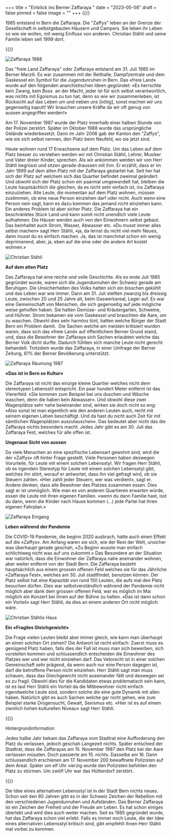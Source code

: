 +++
title = "Einblick ins Berner Zaffaraya "
date = "2023-05-08"
draft = false
pinned = false
image = ""
+++
{{<lead>}}

1985 entstand in Bern die Zaffaraya. Die "Zaffys" leben an der Grenze der Gesellschaft in selbstgebauten Häusern und Campers. Sie leben ihr Leben so wie sie wollen, mit wenig Einfluss von anderen. Christian Stähli und seine Familie leben seit 1999 dort.

{{</lead>}}

![Zaffaraya 1988](zaffaraya-1988.png)

Das "freie Land Zaffaraya" oder Zaffaraya entstand am 31. Juli 1985 im Berner Marzili. Es war zusammen mit der Reithalle, Dampfzentrale und dem Gaskessel ein Symbol für die Jugendunruhen in Bern. Das «freie Land» wurde auf den folgenden anarchistischen Ideen gegründet: «Es herrschte kein Zwang, kein Boss  an der Macht, jeder ist für sich selbst verantwortlich, was nichts mit Egoismus zu tun hat, denn so wie wir zusammenleben, ist Rücksicht auf das Leben um und neben uns \[nötig], sonst machen wir uns gegenseitig kaputt! Wir brauchen unsere Kräfte da wir oft genug von aussen angegriffen werden!»

Am 17. November 1987 wurde der Platz innerhalb einer halben Stunde von der Polizei zerstört. Später im Oktober 1988 wurde das ursprüngliche Gelände wiederbesetzt. Dann im Jahr 2006 gab der Kanton den "Zaffys", wie sie sich selbst nennen, den Platz beim Neufeld, wo sie jetzt sind.

Heute wohnen rund 17 Erwachsene auf dem Platz. Um das Leben auf dem Platz besser zu verstehen werden wir mit Christian Stähli, Lehrer, Musiker und Vater dreier Kinder, sprechen. Als wir ankommen werden wir von Herr Stähli begrüsst und sitzen gerade draussen mit ihm. Er erzählt, dass er im Jahr 1999 auf dem alten Platz mit der Zaffaraya gestartet hat. Seit her hat sich der Platz auf welchem sich das Quartier befindet zweimal geändert. Und obwohl sich der Platz schon ein paarmal umgewandelt hat, bleiben die Leute hauptsächlich die gleichen, da es nicht sehr einfach ist, ins Zaffaraya einzuziehen. Alle Leute, die momentan auf dem Platz wohnen, müssen zustimmen, ob eine neue Person einziehen darf oder nicht. Auch wenn eine Person nein sagt, kann es dazu kommen das jemand nicht einziehen kann. Ein anderes Problem ist aber sicher Platz. Die Zaffaraya hat ein beschränktes Stück Land und kann somit nicht unendlich viele Leute aufnahmen. Die Häuser werden auch von den Einwohnern selbst gebaut. Das beinhaltet auch Strom, Wasser, Abwasser etc. «Du musst immer alles selbst machen» sagt Herr Stähli, «ja, da lernst du nicht viel mehr Neues, dann musst du es einfach machen. Ja, das ist manchmal schon ein wenig deprimierend, aber, ja, eben auf die eine oder die andere Art kostet wohnen.»

![Christian Stähli](christian-stahli.png)

**Auf dem alten Platz**

Das Zaffaraya hat eine reiche und volle Geschichte. Als es ende Juli 1985 gegründet wurde, waren sich die Jugendunruhen der Schweiz gerade am Beruhigen. Die Unsicherheiten des Volks hatten sich ein bisschen gekühlt und das Leben war wie immer. Dann am 31. Juli stellten zwanzig bis dreissig Leute, zwischen 20 und 25 Jahre alt, beim Gaswerkareal, Lager auf. Es war eine Gemeinschaft von Menschen, die sich gegenseitig auf jede mögliche weise geholfen haben. Sie hatten Gemüse- und Kräutergarten, Schweine, und Hühner. Strom bekamen sie vom Gaskessel und brauchten die Aare, um zu waschen. Obwohl dies sehr harmlos tönt, hatten welche Bürger der Stadt Bern ein Problem damit.  Die Sachen welche am meisten kritisiert wurden waren, dass sich das «freie Land» auf öffentlichem Berner Grund stand, und, dass die Bewohner der Zaffaraya sich Sachen erlaubten welche das Berner Volk dicht durfte. Dadurch fühlten sich manche Leute nicht gerecht behandelt. Trotzdem wurde das Zaffaraya, in einer Umfrage der Berner Zeitung, 61% der Berner Bevölkerung unterstützt.

![Zaffaraya Räumung 1987](zaffaraya-raumung.png)

**«Das ist in Bern so Kultur»**

Die Zaffaraya ist nicht das einzige kleine Quartier welches nicht dem stereotypen Lebensstil entspricht. Ein paar hundert Meter entfernt ist das Viererfeld. «Sie kommen zum Beispiel bei uns duschen und Wäsche waschen, denn die haben kein Abwasser». Und obwohl diese zwei Wagenplätze sehr nahe beieinander sind, wirken sie doch nicht so eng: «Also sonst ist man eigentlich wie den anderen Leuten auch, recht mit seinem eigenen Leben beschäftigt. Und da hast du nicht auch Zeit für mit sämtlichen Wagenplätzen auszutauschen». Das bedeutet aber nicht das die Zaffaraya nichts besonders macht. Jedes Jahr gibt es am 30. Juli das Zaffaraya Fest, welches für alle offen ist.

**Ungenaue Sicht von aussen**

Da viele Menschen an eine spezifische Lebensart gewohnt sind, wird die der «Zaffys» oft hinter Frage gestellt. Viele Personen haben deswegen Vorurteile, für Leute mit einem solchen Lebensstyl. Wir fragen Herr Stähli, ob es irgendein Stereotyp für Leute mit einem solchen Lebensstyl gibt, welches ihn stört, worauf er antwortet, dass ihn viel gefragt wird, ob sie Steuern zahlen. «Hier zahlt jeder Steuern, wer was verdient», sagt er. Andere denken, dass alle Bewohner des Platzes zusammen essen. Dies sagt er ist unmöglich. Wie man es von anderen Quartieren erwarten würde, essen die Leute mit ihren eigenen Familien. «wenn du dann Familie hast, isst du dann, wenn die Kinder nach Hause kommen (…) jede Partei hat ihren eigenen Fahrplan.»

![Zaffaraya Eingang](zaffaraya-eingang.png)

**Leben während der Pandemie**

Die COVID-19 Pandemie, die beginn 2020 ausbrach, hatte auch einen Effekt auf die «Zaffys». Am Anfang waren sie sich, wie der Rest der Welt, unsicher was überhaupt gerade geschah, «Zu Beginn wusste man einfach schlichtweg nicht was auf uns zukommt.» Das Besondere an der Situation war natürlich, dass die Einwohner der Zaffaraya nahe aneinander wohnen, aber weiter entfernt von der Stadt Bern. Die Zaffaraya besteht hauptsächlich aus einem grossen offenen Feld welches sie für das Jährliche «Zaffaraya Fest», welches am 30. Juli stadtfindet, benutzen können. Der Platz selbst hat eine Kapazität von rund 150 Leuten, die aufs mal den Platz besuchen dürfen. Dies war selbstverständlich während der Pandemie nicht möglich aber dank dem grossen offenen Feld, war es möglich im Mai möglich ein Konzert bei ihnen auf der Bühne zu halten. «Das ist dann schon ein Vorteil» sagt Herr Stähli, da dies an einem anderen Ort nicht möglich wäre.

![Christian Stählis Haus](christian-stahlis-haus.png)

**Ein «Fragiles Gleichgewicht»**

Die Frage vielen Leuten bleibt aber immer gleich, wie kann man überhaupt an einen solchen Ort ziehen? Die Antwort ist recht einfach: Zuerst muss es genügend Platz haben, falls dies der Fall ist muss man sich bewerben, sich vorstellen kommen und schlussendlich entscheiden die Einwohner des Platzes wer und wer nicht einziehen darf. Das Vetorecht ist in einer solchen Gemeinschaft sehr prägend, da wenn auch nur eine Person dagegen ist, darf die betroffene Person nicht einziehen. Herr Stähli sagt man muss schauen, dass das Gleichgewicht nicht auseinander fällt und deswegen sei es zu fragil. Obwohl dies für die Kandidaten etwas problematisch sein kann, ist es laut Herr Stähli ein Vorteil da die Mitbewohner nicht einfach irgendwelche Leute sind, sondern solche die eine gute Dynamik mit allen haben. Natürlich gibt es auch Sachen welche gar nicht gehen, wie zum Beispiel starke Drogensucht, Gewalt, Sexismus etc. «Hier ist es auf einem ziemlich hohen kulturellen Niveau» sagt Herr Stähli.

{{<box>}}

Hintergrundinformation

Jedes halbe Jahr bekam das Zaffaraya vom Stadtrat eine Aufforderung den Platz du verlassen, jedoch geschah Langezeit nichts. Später entschied der Stadtrat, dass die Zaffarayas am 15. November 1987 den Platz bei der Aare verlassen müssten. Doch passierte am 15. nichts. Dasselbe am 16. Dann schlussendlich erschienen am 17. November 200 bewaffnete Polizisten auf dem Areal. Später um elf Uhr vierzig wurde den Polizisten befohlen den Platz zu stürmen. Um zwölf Uhr war das Hüttendorf zerstört.

{{</box>}}

Die Idee eines alternativen Lebensstyl ist in der Stadt Bern nichts neues. Schon seit den 80 Jahren gibt es in der Schweiz Zeichen der Rebellion mit den verschiedenen Jugendunruhen und Aufständen. Das Berner Zaffaraya ist ein Zeichen der Freiheit und der Freude am Leben. Es hat schon einiges überlebt und wird dies auch weiter machen. Seit es 1985 gegründet wurde, hat das Zaffaraya schon viel erlebt. Falls es immer noch Leute, die der Idee eines alternativen Lebensstyl kritisch sind, gibt empfehlt ihnen Herr Stähli mal vorbei zu kommen.